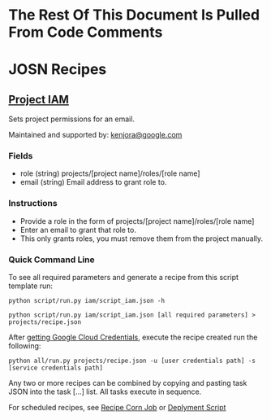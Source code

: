 # The Rest Of This Document Is Pulled From Code Comments

# JOSN Recipes

## [Project IAM](iam/script_iam.json)

Sets project permissions for an email.

Maintained and supported by: kenjora@google.com

### Fields

- role (string) projects/[project name]/roles/[role name]
- email (string) Email address to grant role to.

### Instructions

- Provide a role in the form of projects/[project name]/roles/[role name]
- Enter an email to grant that role to.
- This only grants roles, you must remove them from the project manually.

### Quick Command Line

To see all required parameters and generate a recipe from this script template run:

`python script/run.py iam/script_iam.json -h`

`python script/run.py iam/script_iam.json [all required parameters] > projects/recipe.json`

After [getting Google Cloud Credentials](/auth/README.md), execute the recipe created run the following:

`python all/run.py projects/recipe.json -u [user credentials path] -s [service credentials path]`

Any two or more recipes can be combined by copying and pasting task JSON into the task [...] list.  All tasks execute in sequence.

For scheduled recipes, see [Recipe Corn Job](/cron/README.md) or [Deplyment Script](/deploy/README.md)

